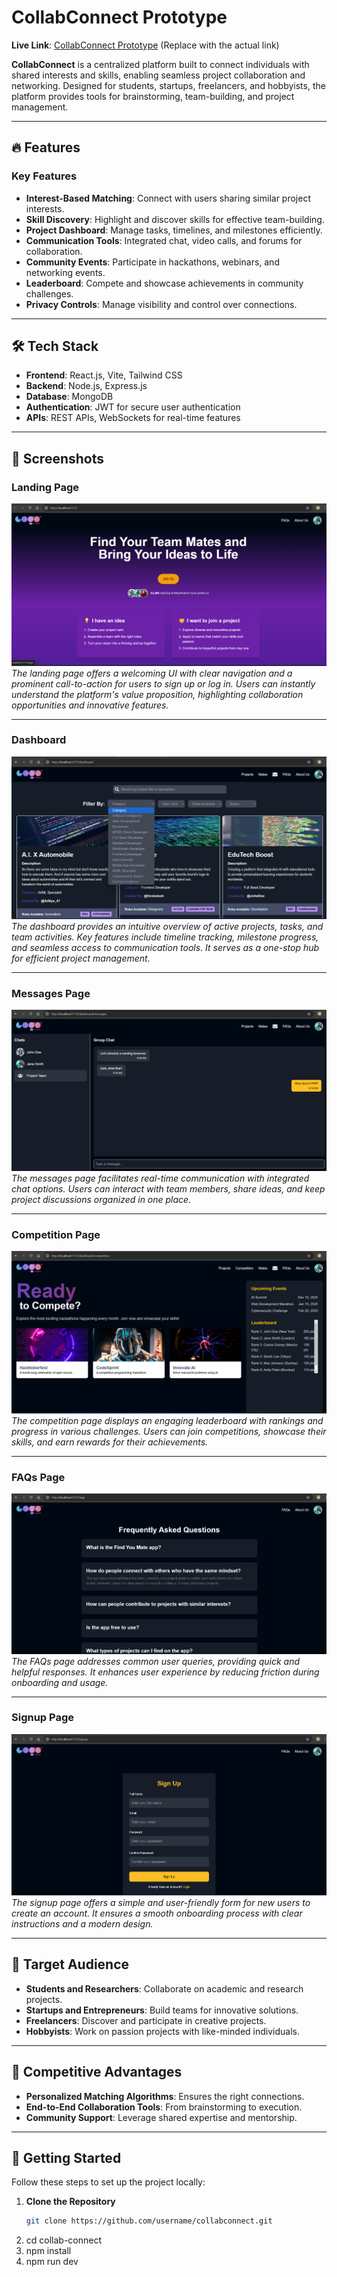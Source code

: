 # CollabConnect Prototype

**Live Link**: [CollabConnect Prototype](#) (Replace with the actual link)

**CollabConnect** is a centralized platform built to connect individuals with shared interests and skills, enabling seamless project collaboration and networking. Designed for students, startups, freelancers, and hobbyists, the platform provides tools for brainstorming, team-building, and project management.

---

## 🔥 Features

### Key Features
- **Interest-Based Matching**: Connect with users sharing similar project interests.
- **Skill Discovery**: Highlight and discover skills for effective team-building.
- **Project Dashboard**: Manage tasks, timelines, and milestones efficiently.
- **Communication Tools**: Integrated chat, video calls, and forums for collaboration.
- **Community Events**: Participate in hackathons, webinars, and networking events.
- **Leaderboard**: Compete and showcase achievements in community challenges.
- **Privacy Controls**: Manage visibility and control over connections.

---

## 🛠️ Tech Stack

- **Frontend**: React.js, Vite, Tailwind CSS
- **Backend**: Node.js, Express.js
- **Database**: MongoDB
- **Authentication**: JWT for secure user authentication
- **APIs**: REST APIs, WebSockets for real-time features

---

## 📸 Screenshots

### Landing Page
![Landing Page](./images/landing.png)  
*The landing page offers a welcoming UI with clear navigation and a prominent call-to-action for users to sign up or log in. Users can instantly understand the platform's value proposition, highlighting collaboration opportunities and innovative features.*

---

### Dashboard
![Dashboard](./images/dashboard.png)  
*The dashboard provides an intuitive overview of active projects, tasks, and team activities. Key features include timeline tracking, milestone progress, and seamless access to communication tools. It serves as a one-stop hub for efficient project management.*

---

### Messages Page
![Messages Page](./images/chats.png)  
*The messages page facilitates real-time communication with integrated chat options. Users can interact with team members, share ideas, and keep project discussions organized in one place.*

---

### Competition Page
![Competition Page](./images/competition.png)  
*The competition page displays an engaging leaderboard with rankings and progress in various challenges. Users can join competitions, showcase their skills, and earn rewards for their achievements.*

---

### FAQs Page
![FAQs Page](./images/faqs.png)  
*The FAQs page addresses common user queries, providing quick and helpful responses. It enhances user experience by reducing friction during onboarding and usage.*

---

### Signup Page
![Signup Page](./images/signup.png)  
*The signup page offers a simple and user-friendly form for new users to create an account. It ensures a smooth onboarding process with clear instructions and a modern design.*

---

## 🎯 Target Audience

- **Students and Researchers**: Collaborate on academic and research projects.
- **Startups and Entrepreneurs**: Build teams for innovative solutions.
- **Freelancers**: Discover and participate in creative projects.
- **Hobbyists**: Work on passion projects with like-minded individuals.

---

## 💪 Competitive Advantages

- **Personalized Matching Algorithms**: Ensures the right connections.
- **End-to-End Collaboration Tools**: From brainstorming to execution.
- **Community Support**: Leverage shared expertise and mentorship.

---

## 🚀 Getting Started

Follow these steps to set up the project locally:

1. **Clone the Repository**
   ```bash
   git clone https://github.com/username/collabconnect.git

2. cd collab-connect
3. npm install
4. npm run dev